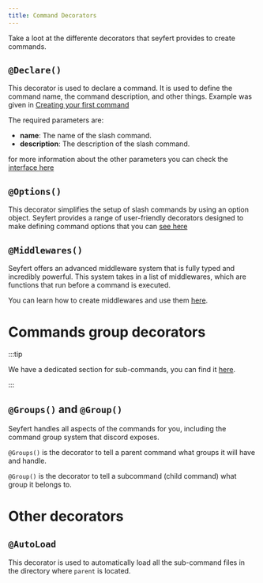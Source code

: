 ```yaml
---
title: Command Decorators
---
```


Take a loot at the differente decorators that seyfert provides to create commands.

## `@Declare()`

This decorator is used to declare a command. It is used to define the command name, the command description, and other things. Example was given in [Creating your first command](/guides/first-command)

The required parameters are:

- **name**: The name of the slash command.
- **description**: The description of the slash command.

for more information about the other parameters you can check the [interface here](https://github.com/tiramisulabs/seyfert/blob/449be8ea3840fb31a36b1df84ef1b352fe350702/src/commands/decorators.ts#L14)

## ``@Options()``

This decorator simplifies the setup of slash commands by using an option object. Seyfert provides a range of user-friendly decorators designed to make defining command options that you can [see here](./options)


## ``@Middlewares()``

Seyfert offers an advanced middleware system that is fully typed and incredibly powerful. This system takes in a list of middlewares, which are functions that run before a command is executed.

You can learn how to create middlewares and use them [here](./middlewares).

# Commands group decorators

:::tip

We have a dedicated section for sub-commands, you can find it [here](./subcommands).

:::

## `@Groups()` and `@Group()`

Seyfert handles all aspects of the commands for you, including the command group system that discord exposes.

`@Groups()` is the decorator to tell a parent command what groups it will have and handle.

`@Group()` is the decorator to tell a subcommand (child command) what group it belongs to.

# Other decorators

## `@AutoLoad`

This decorator is used to automatically load all the sub-command files in the directory where `parent` is located.